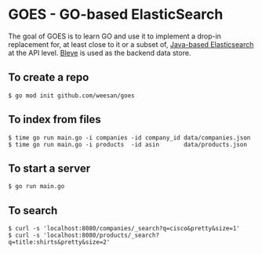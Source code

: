 # GOES - GO-based ElasticSearch

The goal of GOES is to learn GO and use it to implement a drop-in
replacement for, at least close to it or a subset of, [Java-based
Elasticsearch](https://www.elastic.co/) at the API level.
[Bleve](https://github.com/blevesearch/bleve) is used as the backend
data store.

## To create a repo
```
$ go mod init github.com/weesan/goes
```

## To index from files
```
$ time go run main.go -i companies -id company_id data/companies.json
$ time go run main.go -i products  -id asin       data/products.json
```

## To start a server
```
$ go run main.go
```

## To search
```
$ curl -s 'localhost:8080/companies/_search?q=cisco&pretty&size=1'
$ curl -s 'localhost:8080/products/_search?q=title:shirts&pretty&size=2'
